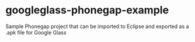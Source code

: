 googleglass-phonegap-example
============================

Sample Phonegap project that can be imported to Eclipse and exported as a .apk file for Google Glass
